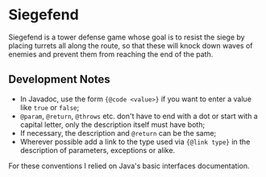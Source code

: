 # Siegefend
Siegefend is a tower defense game whose goal is to resist the siege by placing turrets all along the route, so that these will knock down waves of enemies and prevent them from reaching the end of the path.

## Development Notes
* In Javadoc, use the form `{@code <value>}` if you want to enter a value like `true` or `false`;
* `@param`, `@return`, `@throws` etc. don't have to end with a dot or start with a capital letter, only the description itself must have both;
* If necessary, the description and `@return` can be the same;
* Wherever possible add a link to the type used via `{@link type}` in the description of parameters, exceptions or alike.

For these conventions I relied on Java's basic interfaces documentation.

